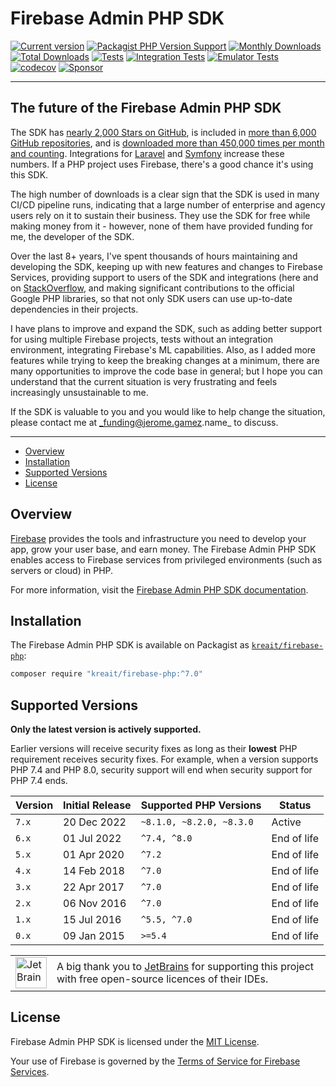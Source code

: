 # Firebase Admin PHP SDK

[![Current version](https://img.shields.io/packagist/v/kreait/firebase-php.svg?logo=composer)](https://packagist.org/packages/kreait/firebase-php)
[![Packagist PHP Version Support](https://img.shields.io/packagist/php-v/kreait/firebase-php)](https://packagist.org/packages/kreait/firebase-php)
[![Monthly Downloads](https://img.shields.io/packagist/dm/kreait/firebase-php.svg)](https://packagist.org/packages/kreait/firebase-php/stats)
[![Total Downloads](https://img.shields.io/packagist/dt/kreait/firebase-php.svg)](https://packagist.org/packages/kreait/firebase-php/stats)
[![Tests](https://github.com/kreait/firebase-php/actions/workflows/tests.yml/badge.svg)](https://github.com/kreait/firebase-php/actions/workflows/tests.yml)
[![Integration Tests](https://github.com/kreait/firebase-php/actions/workflows/integration-tests.yml/badge.svg)](https://github.com/kreait/firebase-php/actions/workflows/integration-tests.yml)
[![Emulator Tests](https://github.com/kreait/firebase-php/actions/workflows/emulator-tests.yml/badge.svg)](https://github.com/kreait/firebase-php/actions/workflows/emulator-tests.yml)
[![codecov](https://codecov.io/gh/kreait/firebase-php/branch/main/graph/badge.svg)](https://codecov.io/gh/kreait/firebase-php)
[![Sponsor](https://img.shields.io/static/v1?logo=GitHub&label=Sponsor&message=%E2%9D%A4&color=ff69b4)](https://github.com/sponsors/jeromegamez)

---

## The future of the Firebase Admin PHP SDK

The SDK has [nearly 2,000 Stars on GitHub](https://github.com/kreait/firebase-php/stargazers),
is included in [more than 6,000 GitHub repositories](https://github.com/kreait/firebase-php/network/dependents),
and is [downloaded more than 450,000 times per month and counting](https://packagist.org/packages/kreait/firebase-php/stats).
Integrations for [Laravel](https://github.com/kreait/laravel-firebase) and
[Symfony](https://github.com/kreait/firebase-bundle) increase these numbers. If a PHP project uses Firebase, there's
a good chance it's using this SDK.

The high number of downloads is a clear sign that the SDK is used in many CI/CD pipeline runs, indicating that a
large number of enterprise and agency users rely on it to sustain their business. They use the SDK for free while 
making money from it - however, none of them have provided funding for me, the developer of the SDK.

Over the last 8+ years, I've spent thousands of hours maintaining and developing the SDK, keeping up with
new features and changes to Firebase Services, providing support to users of the SDK and integrations (here and
on [StackOverflow](https://stackoverflow.com/users/284325/jeromegamez), and making significant contributions to
the official Google PHP libraries, so that not only SDK users can use up-to-date dependencies in their projects.

I have plans to improve and expand the SDK, such as adding better support for using multiple Firebase 
projects, tests without an integration environment, integrating Firebase's ML capabilities. Also, as I added more
features while trying to keep the breaking changes at a minimum, there are many opportunities to improve the code
base in general; but I hope you can understand that the current situation is very frustrating and feels increasingly
unsustainable to me.

If the SDK is valuable to you and you would like to help change the situation, please contact me at 
_funding@jerome.gamez.name_ to discuss.

---

- [Overview](#overview)
- [Installation](#installation)
- [Supported Versions](#supported-versions)
- [License](#license)

## Overview

[Firebase](https://firebase.google.com/) provides the tools and infrastructure you need to develop your app, grow your user base, and earn money. The Firebase Admin PHP SDK enables access to Firebase services from privileged environments (such as servers or cloud) in PHP.

For more information, visit the [Firebase Admin PHP SDK documentation](https://firebase-php.readthedocs.io/).


## Installation

The Firebase Admin PHP SDK is available on Packagist as [`kreait/firebase-php`](https://packagist.org/packages/kreait/firebase-php):

```bash
composer require "kreait/firebase-php:^7.0" 
```

## Supported Versions

**Only the latest version is actively supported.**

Earlier versions will receive security fixes as long as their **lowest** PHP requirement receives security fixes. For
example, when a version supports PHP 7.4 and PHP 8.0, security support will end when security support for PHP 7.4 ends.

| Version | Initial Release | Supported PHP Versions   | Status      |
|---------|-----------------|--------------------------|-------------|
| `7.x`   | 20 Dec 2022     | `~8.1.0, ~8.2.0, ~8.3.0` | Active      |
| `6.x`   | 01 Jul 2022     | `^7.4, ^8.0`             | End of life |
| `5.x`   | 01 Apr 2020     | `^7.2`                   | End of life |
| `4.x`   | 14 Feb 2018     | `^7.0`                   | End of life |
| `3.x`   | 22 Apr 2017     | `^7.0`                   | End of life |
| `2.x`   | 06 Nov 2016     | `^7.0`                   | End of life |
| `1.x`   | 15 Jul 2016     | `^5.5, ^7.0`             | End of life |
| `0.x`   | 09 Jan 2015     | `>=5.4`                  | End of life |

<table>
    <body>
        <tr>
            <td><img src="https://resources.jetbrains.com/storage/products/company/brand/logos/jb_beam.png" width="50" alt="JetBrains Logo"></td>
            <td>A big thank you to <a href="https://www.jetbrains.com">JetBrains</a> for supporting this project with free open-source licences of their IDEs.</td>
        </tr>
    </body>
</table>

## License

Firebase Admin PHP SDK is licensed under the [MIT License](LICENSE).

Your use of Firebase is governed by the [Terms of Service for Firebase Services](https://firebase.google.com/terms/).
